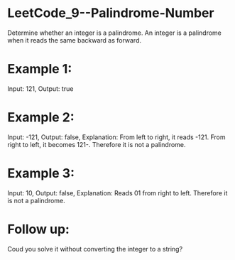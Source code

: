# LeetCode_9--Palindrome-Number

Determine whether an integer is a palindrome. An integer is a palindrome when it reads the same backward as forward.

# Example 1:
Input: 121, Output: true

# Example 2:
Input: -121, Output: false, Explanation: From left to right, it reads -121. From right to left, it becomes 121-. Therefore it is not a palindrome.

# Example 3:
Input: 10, Output: false, Explanation: Reads 01 from right to left. Therefore it is not a palindrome.

# Follow up:
Coud you solve it without converting the integer to a string?

